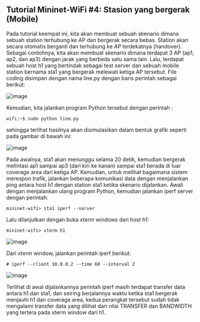 ## Tutorial Mininet-WiFi #4: Stasion yang bergerak (Mobile)

Pada tutorial keempat ini, kita akan membuat sebuah skenario dimana sebuah station terhubung ke AP dan bergerak secara bebas. Station akan secara otomatis berganti dan terhubung ke AP terdekatnya (handover).  
Sebagai contohnya, kita akan membuat skenario dimana terdapat 3 AP (ap1, ap2, dan ap3) dengan jarak yang berbeda satu sama lain. Lalu, terdapat sebuah host h1 yang bertindak sebagai test server dan sebuah mobile station bernama sta1 yang bergerak melewati ketiga AP tersebut. File coding disimpan dengan nama line.py dengan baris perintah sebagai berikut: 

![image](https://user-images.githubusercontent.com/91620434/193062399-5e290333-8b46-4463-90ab-59deaf12838a.png)

Kemudian, kita jalankan program Python tersebut dengan perintah :

```
wifi:~$ sudo python line.py
```

sehingga terlihat hasilnya akan disimulasikan dalam bentuk grafik seperti pada gambar di bawah ini: 

![image](https://user-images.githubusercontent.com/91620434/193062609-8e1d8f5e-468e-4a56-95f9-31aae56145bc.png)

Pada awalnya, sta1 akan menunggu selama 20 detik, kemudian bergerak melintasi ap1 sampai ap3 (dari kiri ke kanan) sampai sta1 berada di luar coverage area dari ketiga AP. 
Kemudian, untuk melihat bagaimana sistem merespon trafik, jalankan beberapa komunikasi data dengan menjalankan ping antara host h1 dengan station sta1 ketika skenario dijalankan. Awali dengan menjalankan ulang program Python, kemudian jalankan iperf server dengan perintah:

```
mininet-wifi> sta1 iperf --server
```

Lalu dilanjutkan dengan buka xterm windows dari host h1:

```
mininet-wifi> xterm h1 
```

![image](https://user-images.githubusercontent.com/91620434/193063040-8dbb0bc6-8583-409d-a062-98a94d3b2f15.png)

Dari xterm window, jalankan perintah iperf berikut: 
```
# iperf --client 10.0.0.2 --time 60 --interval 2 
```

![image](https://user-images.githubusercontent.com/91620434/193063180-12eb2fda-4141-4cf8-9ad4-d0c1f3af0f7a.png)

Terlihat di awal dijalankannya perintah iperf masih terdapat transfer data antara h1 dan sta1, dan seiring berjalannya waktu ketika sta1 bergerak menjauhi h1 dan coverage area, kedua perangkat tersebut sudah tidak mengalami transfer data yang dilihat dari nilai TRANSFER dan BANDWIDTH yang tertera pada xterm window dari h1. 
